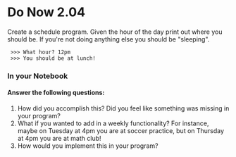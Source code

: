 # Do Now 2.04

Create a schedule program. Given the hour of the day print out where you should be. If you're not doing anything else you should be "sleeping".
```
 >>> What hour? 12pm
 >>> You should be at lunch!
 ```
### In your Notebook

#### Answer the following questions:

1. How did you accomplish this? Did you feel like something was missing in your program?  
2. What if you wanted to add in a weekly functionality? For instance, maybe on Tuesday at 4pm you are at soccer practice, but on Thursday at 4pm you are at math club! 
3. How would you implement this in your program? 
